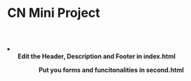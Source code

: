 # CN Mini Project
<br>
<h4>
<li>
<ol>Edit the Header, Description and Footer in index.html<ol>
<ol>Put you forms and funcitonalities in second.html</ol>
</li>
</h4>
